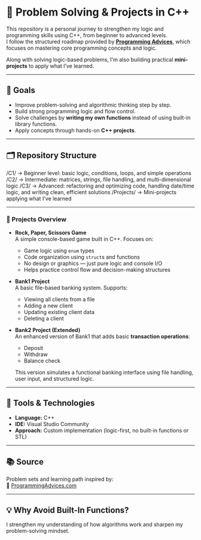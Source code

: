 # 🧠 Problem Solving & Projects in C++

This repository is a personal journey to strengthen my logic and programming skills using C++, from beginner to advanced levels.  
I follow the structured roadmap provided by **[Programming Advices](https://www.programmingadvices.com/)**, which focuses on mastering core programming concepts and logic.

Along with solving logic-based problems, I'm also building practical **mini-projects** to apply what I’ve learned.

---

## 🚀 Goals

- Improve problem-solving and algorithmic thinking step by step.  
- Build strong programming logic and flow control.  
- Solve challenges by **writing my own functions** instead of using built-in library functions.  
- Apply concepts through hands-on **C++ projects**.

---

## 🗂️ Repository Structure

/C1/ → Beginner level: basic logic, conditions, loops, and simple operations
/C2/ → Intermediate: matrices, strings, file handling, and multi-dimensional logic
/C3/ → Advanced: refactoring and optimizing code, handling date/time logic, and writing clean, efficient solutions
/Projects/ → Mini-projects applying what I've learned


---

### 📁 Projects Overview

- **Rock, Paper, Scissors Game**  
  A simple console-based game built in C++. Focuses on:
  - Game logic using `enum` types  
  - Code organization using `struct`s and functions  
  - No design or graphics — just pure logic and console I/O  
  - Helps practice control flow and decision-making structures

- **Bank1 Project**  
  A basic file-based banking system. Supports:
  - Viewing all clients from a file  
  - Adding a new client  
  - Updating existing client data  
  - Deleting a client  

- **Bank2 Project (Extended)**  
  An enhanced version of Bank1 that adds basic **transaction operations**:
  - Deposit  
  - Withdraw  
  - Balance check  

  This version simulates a functional banking interface using file handling, user input, and structured logic.

---

## 🧰 Tools & Technologies

- **Language:** C++  
- **IDE:** Visual Studio Community  
- **Approach:** Custom implementation (logic-first, no built-in functions or STL)

---

## 📚 Source

Problem sets and learning path inspired by:  
🔗 [ProgrammingAdvices.com](https://www.programmingadvices.com/)

---

## 💡 Why Avoid Built-In Functions?

I strengthen my understanding of how algorithms work and sharpen my problem-solving mindset.
